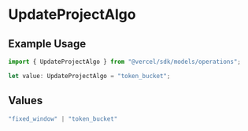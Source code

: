 # UpdateProjectAlgo

## Example Usage

```typescript
import { UpdateProjectAlgo } from "@vercel/sdk/models/operations";

let value: UpdateProjectAlgo = "token_bucket";
```

## Values

```typescript
"fixed_window" | "token_bucket"
```